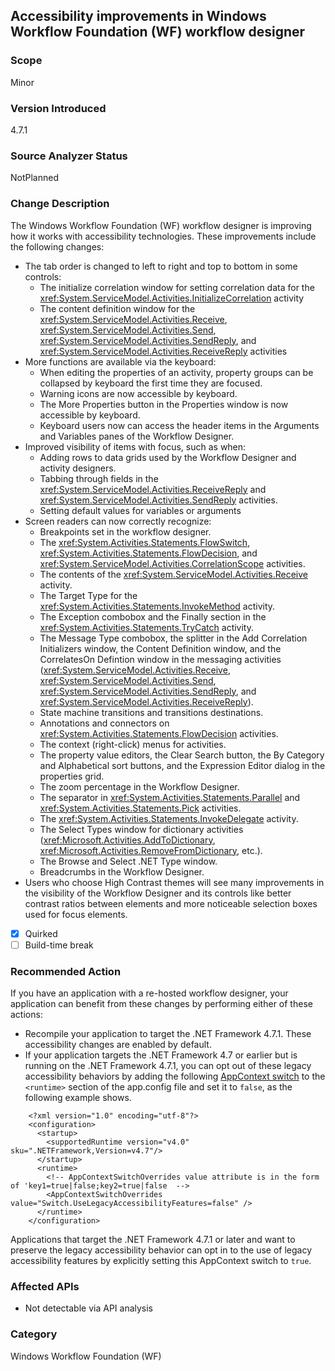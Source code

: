 ## Accessibility improvements in Windows Workflow Foundation (WF) workflow designer

### Scope
Minor

### Version Introduced
4.7.1

### Source Analyzer Status
NotPlanned

### Change Description
The Windows Workflow Foundation (WF) workflow designer is improving how it works with accessibility technologies. These improvements include the following changes:
- The tab order is changed to left to right and top to bottom in some controls:
  - The initialize correlation window for setting correlation data for the <xref:System.ServiceModel.Activities.InitializeCorrelation> activity
  - The content definition window for the <xref:System.ServiceModel.Activities.Receive>, <xref:System.ServiceModel.Activities.Send>, <xref:System.ServiceModel.Activities.SendReply>, and <xref:System.ServiceModel.Activities.ReceiveReply> activities
- More functions are available via the keyboard:
  - When editing the properties of an activity, property groups can be collapsed by keyboard the first time they are focused.
  - Warning icons are now accessible by keyboard.
  - The More Properties button in the Properties window is now accessible by keyboard.
  - Keyboard users now can access the header items in the Arguments and Variables panes of the Workflow Designer.
- Improved visibility of items with focus, such as when:
  - Adding rows to data grids used by the Workflow Designer and activity designers.
  - Tabbing through fields in the <xref:System.ServiceModel.Activities.ReceiveReply> and <xref:System.ServiceModel.Activities.SendReply> activities.
  - Setting default values for variables or arguments
- Screen readers can now correctly recognize:
  - Breakpoints set in the workflow designer.
  - The <xref:System.Activities.Statements.FlowSwitch>, <xref:System.Activities.Statements.FlowDecision>, and <xref:System.ServiceModel.Activities.CorrelationScope> activities.
  - The contents of the <xref:System.ServiceModel.Activities.Receive> activity.
  - The Target Type for the <xref:System.Activities.Statements.InvokeMethod> activity.
  - The Exception combobox and the Finally section in the <xref:System.Activities.Statements.TryCatch> activity.
  - The Message Type combobox, the splitter in the Add Correlation Initializers window, the Content Definition window, and the CorrelatesOn Defintion window in the messaging activities (<xref:System.ServiceModel.Activities.Receive>, <xref:System.ServiceModel.Activities.Send>, <xref:System.ServiceModel.Activities.SendReply>, and <xref:System.ServiceModel.Activities.ReceiveReply>).
  - State machine transitions and transitions destinations.
  - Annotations and connectors on <xref:System.Activities.Statements.FlowDecision> activities.
  - The context (right-click) menus for activities.
  - The property value editors, the Clear Search button, the By Category and Alphabetical sort buttons, and the Expression Editor dialog in the properties grid.
  - The zoom percentage in the Workflow Designer.
  - The separator in <xref:System.Activities.Statements.Parallel> and <xref:System.Activities.Statements.Pick> activities.
  - The <xref:System.Activities.Statements.InvokeDelegate> activity.
  - The Select Types window for dictionary activities (<xref:Microsoft.Activities.AddToDictionary>, <xref:Microsoft.Activities.RemoveFromDictionary>, etc.).
  - The Browse and Select .NET Type window.
  - Breadcrumbs in the Workflow Designer.
- Users who choose High Contrast themes will see many improvements in the visibility of the Workflow Designer and its controls like better contrast ratios between elements and more noticeable selection boxes used for focus elements.


- [x] Quirked
- [ ] Build-time break

### Recommended Action
If you have an application with a re-hosted workflow designer, your application can benefit from these changes by performing either of these actions:
- Recompile your application to target the .NET Framework 4.7.1. These accessibility changes are enabled by default.
- If your application targets the .NET Framework 4.7 or earlier but is running on the .NET Framework 4.7.1, you can opt out of these legacy accessibility behaviors by adding the following [AppContext switch](https://docs.microsoft.com/dotnet/framework/configure-apps/file-schema/runtime/appcontextswitchoverrides-element) to the `<runtime>` section of the app.config file and set it to `false`, as the following example shows.
```
    <?xml version="1.0" encoding="utf-8"?>
    <configuration>
      <startup>
        <supportedRuntime version="v4.0" sku=".NETFramework,Version=v4.7"/>
      </startup>
      <runtime>
        <!-- AppContextSwitchOverrides value attribute is in the form of 'key1=true|false;key2=true|false  -->
        <AppContextSwitchOverrides value="Switch.UseLegacyAccessibilityFeatures=false" />
      </runtime>
    </configuration>
```
Applications that target the .NET Framework 4.7.1 or later and want to preserve the legacy accessibility behavior can opt in to the use of legacy accessibility features by explicitly setting this AppContext switch to `true`.


### Affected APIs
  * Not detectable via API analysis

### Category
Windows Workflow Foundation (WF)

<!--
    ### Original Bug
    Bug link goes here

https://devdiv.visualstudio.com/DevDiv/_workitems/edit/407444
https://devdiv.visualstudio.com/DevDiv/_workitems/edit/407450
https://devdiv.visualstudio.com/DevDiv/_workitems/edit/407414
https://devdiv.visualstudio.com/DevDiv/_workitems/edit/407436
https://devdiv.visualstudio.com/DevDiv/_workitems/edit/407442
https://devdiv.visualstudio.com/DevDiv/_workitems/edit/434137
https://devdiv.visualstudio.com/DevDiv/_workitems/edit/407428
https://devdiv.visualstudio.com/DevDiv/_workitems/edit/407415
https://devdiv.visualstudio.com/DevDiv/_workitems/edit/407463
https://devdiv.visualstudio.com/DevDiv/_workitems/edit/407462
https://devdiv.visualstudio.com/DevDiv/_workitems/edit/407411
https://devdiv.visualstudio.com/DevDiv/_workitems/edit/407407
https://devdiv.visualstudio.com/DevDiv/_workitems/edit/407097
https://devdiv.visualstudio.com/DevDiv/_workitems/edit/407076
https://devdiv.visualstudio.com/DevDiv/_workitems/edit/407067
https://devdiv.visualstudio.com/DevDiv/_workitems/edit/407068
https://devdiv.visualstudio.com/DevDiv/_workitems/edit/407069
https://devdiv.visualstudio.com/DevDiv/_workitems/edit/407086
https://devdiv.visualstudio.com/DevDiv/_workitems/edit/407080
https://devdiv.visualstudio.com/DevDiv/_workitems/edit/407072
https://devdiv.visualstudio.com/DevDiv/_workitems/edit/407408
https://devdiv.visualstudio.com/DevDiv/_workitems/edit/407467
https://devdiv.visualstudio.com/DevDiv/_workitems/edit/408077
https://devdiv.visualstudio.com/DevDiv/_workitems/edit/409723
https://devdiv.visualstudio.com/DevDiv/_workitems/edit/409731
https://devdiv.visualstudio.com/DevDiv/_workitems/edit/408043
https://devdiv.visualstudio.com/DevDiv/_workitems/edit/408315
https://devdiv.visualstudio.com/DevDiv/_workitems/edit/445109
https://devdiv.visualstudio.com/DevDiv/_workitems/edit/409719
https://devdiv.visualstudio.com/DevDiv/_workitems/edit/408282
https://devdiv.visualstudio.com/DevDiv/_workitems/edit/408030
https://devdiv.visualstudio.com/DevDiv/_workitems/edit/408035
https://devdiv.visualstudio.com/DevDiv/_workitems/edit/408073
https://devdiv.visualstudio.com/DevDiv/_workitems/edit/459631
https://devdiv.visualstudio.com/DevDiv/_workitems/edit/409645
https://devdiv.visualstudio.com/DevDiv/_workitems/edit/410280
https://devdiv.visualstudio.com/DevDiv/_workitems/edit/409027
https://devdiv.visualstudio.com/DevDiv/_workitems/edit/407085
https://devdiv.visualstudio.com/DevDiv/_workitems/edit/407070
https://devdiv.visualstudio.com/DevDiv/_workitems/edit/407062
https://devdiv.visualstudio.com/DevDiv/_workitems/edit/408158
https://devdiv.visualstudio.com/DevDiv/_workitems/edit/407075

-->


